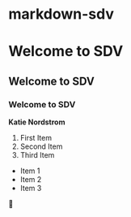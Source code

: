 # markdown-sdv

# Welcome to SDV
## Welcome to SDV
### Welcome to SDV

**Katie Nordstrom**
1. First Item
2. Second Item
3. Third Item

- Item 1
- Item 2
- Item 3

:camel: